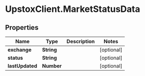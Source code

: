 # UpstoxClient.MarketStatusData

## Properties
Name | Type | Description | Notes
------------ | ------------- | ------------- | -------------
**exchange** | **String** |  | [optional] 
**status** | **String** |  | [optional] 
**lastUpdated** | **Number** |  | [optional] 
